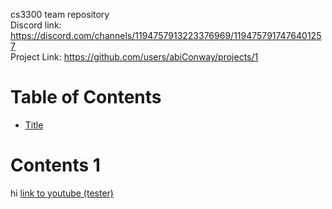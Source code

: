 cs3300 team repository <br />
Discord link: https://discord.com/channels/1194757913223376969/1194757917476401257 <br />
Project Link: https://github.com/users/abiConway/projects/1

# Table of Contents
- [Title](#Contents-1)

# Contents 1
hi [link to youtube (tester)](https://www.youtube.com)
